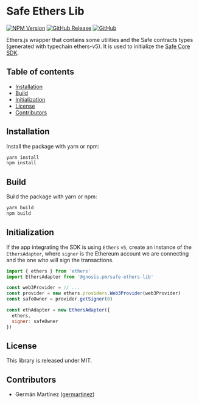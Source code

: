 # Safe Ethers Lib

[![NPM Version](https://badge.fury.io/js/%40gnosis.pm%2Fsafe-ethers-lib.svg)](https://badge.fury.io/js/%40gnosis.pm%2Fsafe-ethers-lib)
[![GitHub Release](https://img.shields.io/github/release/safe-global/safe-core-sdk.svg?style=flat)](https://github.com/safe-global/safe-core-sdk/releases)
[![GitHub](https://img.shields.io/github/license/safe-global/safe-core-sdk)](https://github.com/safe-global/safe-core-sdk/blob/main/LICENSE.md)

Ethers.js wrapper that contains some utilities and the Safe contracts types (generated with typechain ethers-v5). It is used to initialize the [Safe Core SDK](https://github.com/safe-global/safe-core-sdk/tree/main/packages/safe-core-sdk).

## Table of contents
* [Installation](#installation)
* [Build](#build)
* [Initialization](#initialization)
* [License](#license)
* [Contributors](#contributors)

## <a name="installation">Installation</a>

Install the package with yarn or npm:

```bash
yarn install
npm install
```

## <a name="build">Build</a>

Build the package with yarn or npm:

```bash
yarn build
npm build
```

## <a name="initialization">Initialization</a>

If the app integrating the SDK is using `Ethers` `v5`, create an instance of the `EthersAdapter`, where `signer` is the Ethereum account we are connecting and the one who will sign the transactions.

```js
import { ethers } from 'ethers'
import EthersAdapter from '@gnosis.pm/safe-ethers-lib'

const web3Provider = // ...
const provider = new ethers.providers.Web3Provider(web3Provider)
const safeOwner = provider.getSigner(0)

const ethAdapter = new EthersAdapter({
  ethers,
  signer: safeOwner
})
```

## <a name="license">License</a>

This library is released under MIT.

## <a name="contributors">Contributors</a>

- Germán Martínez ([germartinez](https://github.com/germartinez))

